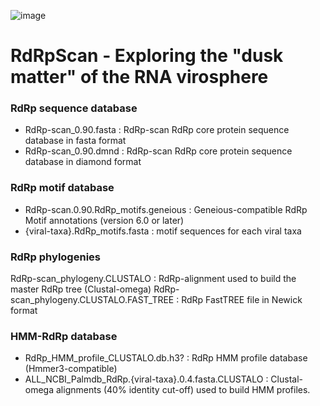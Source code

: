 ![image](https://user-images.githubusercontent.com/59948455/141881711-f944a6b8-dd1d-412c-ac43-0438d1d818e6.png)
# RdRpScan - Exploring the "dusk matter" of the RNA virosphere 

### RdRp sequence database
- RdRp-scan_0.90.fasta : RdRp-scan RdRp core protein sequence database in fasta format
- RdRp-scan_0.90.dmnd : RdRp-scan RdRp core protein sequence database in diamond format

### RdRp motif database
- RdRp-scan.0.90.RdRp_motifs.geneious : Geneious-compatible RdRp Motif annotations (version 6.0 or later)
- {viral-taxa}.RdRp_motifs.fasta : motif sequences for each viral taxa

### RdRp phylogenies
RdRp-scan_phylogeny.CLUSTALO : RdRp-alignment used to build the master RdRp tree (Clustal-omega) 
RdRp-scan_phylogeny.CLUSTALO.FAST_TREE : RdRp FastTREE file in Newick format

### HMM-RdRp database 
- RdRp_HMM_profile_CLUSTALO.db.h3? : RdRp HMM profile database (Hmmer3-compatible)
- ALL_NCBI_Palmdb_RdRp.{viral-taxa}.0.4.fasta.CLUSTALO : Clustal-omega alignments (40% identity cut-off) used to build HMM profiles.

